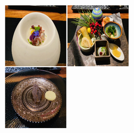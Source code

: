 <p float="left">
  <img src="/food/photo/naka1.jpeg" width="200" height="200">
  <img src="/food/photo/naka2.jpeg" width="200" height="200">
  <img src="/food/photo/naka3.jpeg" width="200" height="200">
</p>
